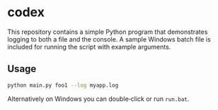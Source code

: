 # codex

This repository contains a simple Python program that demonstrates
logging to both a file and the console. A sample Windows batch file is
included for running the script with example arguments.

## Usage

```bash
python main.py foo1 --log myapp.log
```

Alternatively on Windows you can double‑click or run `run.bat`.

